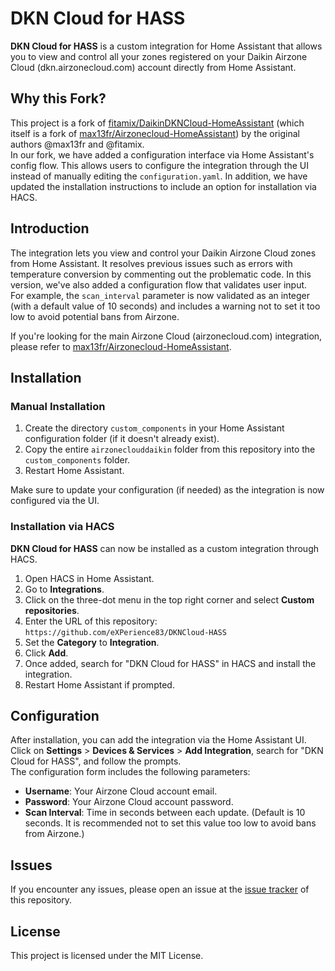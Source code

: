 # DKN Cloud for HASS

**DKN Cloud for HASS** is a custom integration for Home Assistant that allows you to view and control all your zones registered on your Daikin Airzone Cloud (dkn.airzonecloud.com) account directly from Home Assistant.

## Why this Fork?

This project is a fork of [fitamix/DaikinDKNCloud-HomeAssistant](https://github.com/fitamix/DaikinDKNCloud-HomeAssistant) (which itself is a fork of [max13fr/Airzonecloud-HomeAssistant](https://github.com/max13fr/Airzonecloud-HomeAssistant)) by the original authors @max13fr and @fitamix.  
In our fork, we have added a configuration interface via Home Assistant's config flow. This allows users to configure the integration through the UI instead of manually editing the `configuration.yaml`. In addition, we have updated the installation instructions to include an option for installation via HACS.

## Introduction

The integration lets you view and control your Daikin Airzone Cloud zones from Home Assistant. It resolves previous issues such as errors with temperature conversion by commenting out the problematic code. In this version, we've also added a configuration flow that validates user input.  
For example, the `scan_interval` parameter is now validated as an integer (with a default value of 10 seconds) and includes a warning not to set it too low to avoid potential bans from Airzone.

If you're looking for the main Airzone Cloud (airzonecloud.com) integration, please refer to [max13fr/Airzonecloud-HomeAssistant](https://github.com/max13fr/Airzonecloud-HomeAssistant).

## Installation

### Manual Installation

1. Create the directory `custom_components` in your Home Assistant configuration folder (if it doesn't already exist).
2. Copy the entire `airzoneclouddaikin` folder from this repository into the `custom_components` folder.
3. Restart Home Assistant.

Make sure to update your configuration (if needed) as the integration is now configured via the UI.

### Installation via HACS

**DKN Cloud for HASS** can now be installed as a custom integration through HACS.

1. Open HACS in Home Assistant.
2. Go to **Integrations**.
3. Click on the three-dot menu in the top right corner and select **Custom repositories**.
4. Enter the URL of this repository:  
   `https://github.com/eXPerience83/DKNCloud-HASS`
5. Set the **Category** to **Integration**.
6. Click **Add**.
7. Once added, search for "DKN Cloud for HASS" in HACS and install the integration.
8. Restart Home Assistant if prompted.

## Configuration

After installation, you can add the integration via the Home Assistant UI. Click on **Settings** > **Devices & Services** > **Add Integration**, search for "DKN Cloud for HASS", and follow the prompts.  
The configuration form includes the following parameters:
- **Username**: Your Airzone Cloud account email.
- **Password**: Your Airzone Cloud account password.
- **Scan Interval**: Time in seconds between each update. (Default is 10 seconds. It is recommended not to set this value too low to avoid bans from Airzone.)

## Issues

If you encounter any issues, please open an issue at the [issue tracker](https://github.com/eXPerience83/DKNCloud-HASS/issues) of this repository.

## License

This project is licensed under the MIT License.
